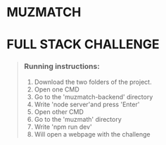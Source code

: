 # MUZMATCH
# FULL STACK CHALLENGE


> ### Running instructions:
  > 1. Download the two folders of the project.
  > 2. Open one CMD
  > 3. Go to the 'muzmatch-backend' directory
  > 4. Write 'node server'and press 'Enter'
  > 5. Open other CMD
  > 6. Go to the 'muzmath' directory
  > 7. Write 'npm run dev'
  > 8. Will open a webpage with the challenge
  
  

